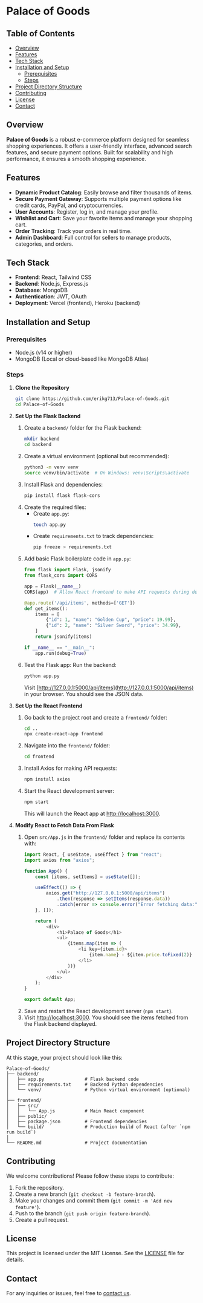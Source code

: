 # Palace of Goods

## Table of Contents
- [Overview](#overview)
- [Features](#features)
- [Tech Stack](#tech-stack)
- [Installation and Setup](#installation-and-setup)
  - [Prerequisites](#prerequisites)
  - [Steps](#steps)
- [Project Directory Structure](#project-directory-structure)
- [Contributing](#contributing)
- [License](#license)
- [Contact](#contact)

## Overview
**Palace of Goods** is a robust e-commerce platform designed for seamless shopping experiences. It offers a user-friendly interface, advanced search features, and secure payment options. Built for scalability and high performance, it ensures a smooth shopping experience.

## Features
- **Dynamic Product Catalog**: Easily browse and filter thousands of items.
- **Secure Payment Gateway**: Supports multiple payment options like credit cards, PayPal, and cryptocurrencies.
- **User Accounts**: Register, log in, and manage your profile.
- **Wishlist and Cart**: Save your favorite items and manage your shopping cart.
- **Order Tracking**: Track your orders in real time.
- **Admin Dashboard**: Full control for sellers to manage products, categories, and orders.

## Tech Stack
- **Frontend**: React, Tailwind CSS
- **Backend**: Node.js, Express.js
- **Database**: MongoDB
- **Authentication**: JWT, OAuth
- **Deployment**: Vercel (frontend), Heroku (backend)

## Installation and Setup
### Prerequisites
- Node.js (v14 or higher)
- MongoDB (Local or cloud-based like MongoDB Atlas)

### Steps
1. **Clone the Repository**
   ```bash
   git clone https://github.com/erikg713/Palace-of-Goods.git
   cd Palace-of-Goods
   ```

2. **Set Up the Flask Backend**
   1. Create a `backend/` folder for the Flask backend:
      ```bash
      mkdir backend
      cd backend
      ```
   2. Create a virtual environment (optional but recommended):
      ```bash
      python3 -m venv venv
      source venv/bin/activate  # On Windows: venv\Scripts\activate
      ```
   3. Install Flask and dependencies:
      ```bash
      pip install flask flask-cors
      ```
   4. Create the required files:
      - Create `app.py`:
        ```bash
        touch app.py
        ```
      - Create `requirements.txt` to track dependencies:
        ```bash
        pip freeze > requirements.txt
        ```
   5. Add basic Flask boilerplate code in `app.py`:
      ```python
      from flask import Flask, jsonify
      from flask_cors import CORS

      app = Flask(__name__)
      CORS(app)  # Allow React frontend to make API requests during development

      @app.route('/api/items', methods=['GET'])
      def get_items():
          items = [
              {"id": 1, "name": "Golden Cup", "price": 19.99},
              {"id": 2, "name": "Silver Sword", "price": 34.99},
          ]
          return jsonify(items)

      if __name__ == "__main__":
          app.run(debug=True)
      ```
   6. Test the Flask app: Run the backend:
      ```bash
      python app.py
      ```
      Visit [http://127.0.0.1:5000/api/items](http://127.0.0.1:5000/api/items) in your browser. You should see the JSON data.

3. **Set Up the React Frontend**
   1. Go back to the project root and create a `frontend/` folder:
      ```bash
      cd ..
      npx create-react-app frontend
      ```
   2. Navigate into the `frontend/` folder:
      ```bash
      cd frontend
      ```
   3. Install Axios for making API requests:
      ```bash
      npm install axios
      ```
   4. Start the React development server:
      ```bash
      npm start
      ```
      This will launch the React app at [http://localhost:3000](http://localhost:3000).

4. **Modify React to Fetch Data From Flask**
   1. Open `src/App.js` in the `frontend/` folder and replace its contents with:
      ```javascript
      import React, { useState, useEffect } from "react";
      import axios from "axios";

      function App() {
          const [items, setItems] = useState([]);

          useEffect(() => {
              axios.get("http://127.0.0.1:5000/api/items")
                  .then(response => setItems(response.data))
                  .catch(error => console.error("Error fetching data:", error));
          }, []);

          return (
              <div>
                  <h1>Palace of Goods</h1>
                  <ul>
                      {items.map(item => (
                          <li key={item.id}>
                              {item.name} - ${item.price.toFixed(2)}
                          </li>
                      ))}
                  </ul>
              </div>
          );
      }

      export default App;
      ```
   2. Save and restart the React development server (`npm start`).
   3. Visit [http://localhost:3000](http://localhost:3000). You should see the items fetched from the Flask backend displayed.

## Project Directory Structure
At this stage, your project should look like this:
```
Palace-of-Goods/
├── backend/
│   ├── app.py               # Flask backend code
│   ├── requirements.txt     # Backend Python dependencies
│   └── venv/                # Python virtual environment (optional)
│
├── frontend/
│   ├── src/
│   │   └── App.js           # Main React component
│   ├── public/
│   ├── package.json         # Frontend dependencies
│   └── build/               # Production build of React (after `npm run build`)
│
└── README.md                # Project documentation
```

## Contributing
We welcome contributions! Please follow these steps to contribute:
1. Fork the repository.
2. Create a new branch (`git checkout -b feature-branch`).
3. Make your changes and commit them (`git commit -m 'Add new feature'`).
4. Push to the branch (`git push origin feature-branch`).
5. Create a pull request.

## License
This project is licensed under the MIT License. See the [LICENSE](LICENSE) file for details.

## Contact
For any inquiries or issues, feel free to [contact us](mailto:your-email@example.com).
